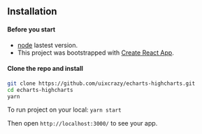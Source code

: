 
## Installation


#### Before you start

* [node](https://nodejs.org/) lastest version.
* This project was bootstrapped with [Create React App](https://github.com/facebook/create-react-app).


#### Clone the repo and install

```sh
git clone https://github.com/uixcrazy/echarts-highcharts.git
cd echarts-highcharts
yarn
```

To run project on your local: ```yarn start```

Then open ```http://localhost:3000/``` to see your app.

